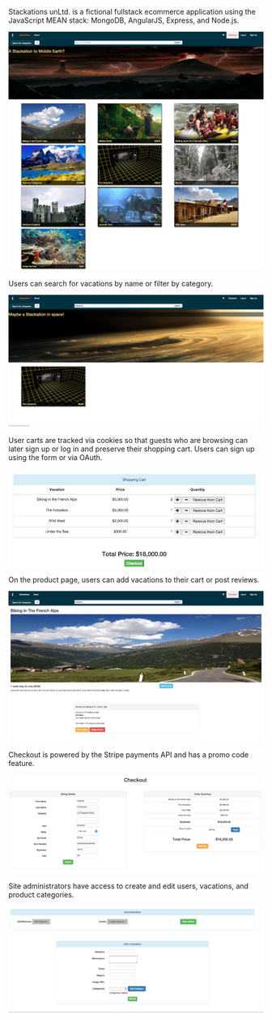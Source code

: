 Stackations unLtd. is a fictional fullstack ecommerce application using the JavaScript MEAN stack: MongoDB, AngularJS, Express, and Node.js.

![Stackations Screenshot](https://raw.githubusercontent.com/Rmoore424/stack_store/screenshots/screenshots/FireShot%20Capture%20-%20Stackations%20I%20The%20MEANest%20vacation_%20-%20https___shrouded-waters-1630.herokuapp.com_.png)

Users can search for vacations by name or filter by category. 

![Search Screenshot](https://raw.githubusercontent.com/Rmoore424/stack_store/screenshots/screenshots/Stackations-search.png)

User carts are tracked via cookies so that guests who are browsing can later sign up or log in and preserve their shopping cart. Users can sign up using the form or via OAuth.

![Cart Screenshot](https://github.com/Rmoore424/stack_store/blob/screenshots/screenshots/Stackations-cart.png)

On the product page, users can add vacations to their cart or post reviews.

![Product Page Screenshot](https://github.com/Rmoore424/stack_store/blob/screenshots/screenshots/Stackations-product&reviews.png)

Checkout is powered by the Stripe payments API and has a promo code feature.

![Checkout Screenshot](https://github.com/Rmoore424/stack_store/blob/screenshots/screenshots/Stackations-checkout.png)

Site administrators have access to create and edit users, vacations, and product categories.

![Admin Screenshot](https://github.com/Rmoore424/stack_store/blob/screenshots/screenshots/Stackations-admin.png)



